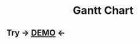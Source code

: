 <h1 align="center"> Gantt Chart </h1>
<h2>Try -> <a href="https://dmitrysaf.github.io/test-task/">DEMO</a> <-</h2>
